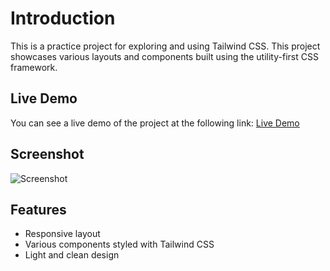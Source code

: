 # Introduction

This is a practice project for exploring and using Tailwind CSS. This project showcases various layouts and components built using the utility-first CSS framework.

## Live Demo

You can see a live demo of the project at the following link:
[Live Demo](http://your-live-demo-link.com)

## Screenshot

![Screenshot](path/to/screenshot.png)

## Features

- Responsive layout
- Various components styled with Tailwind CSS
- Light and clean design
